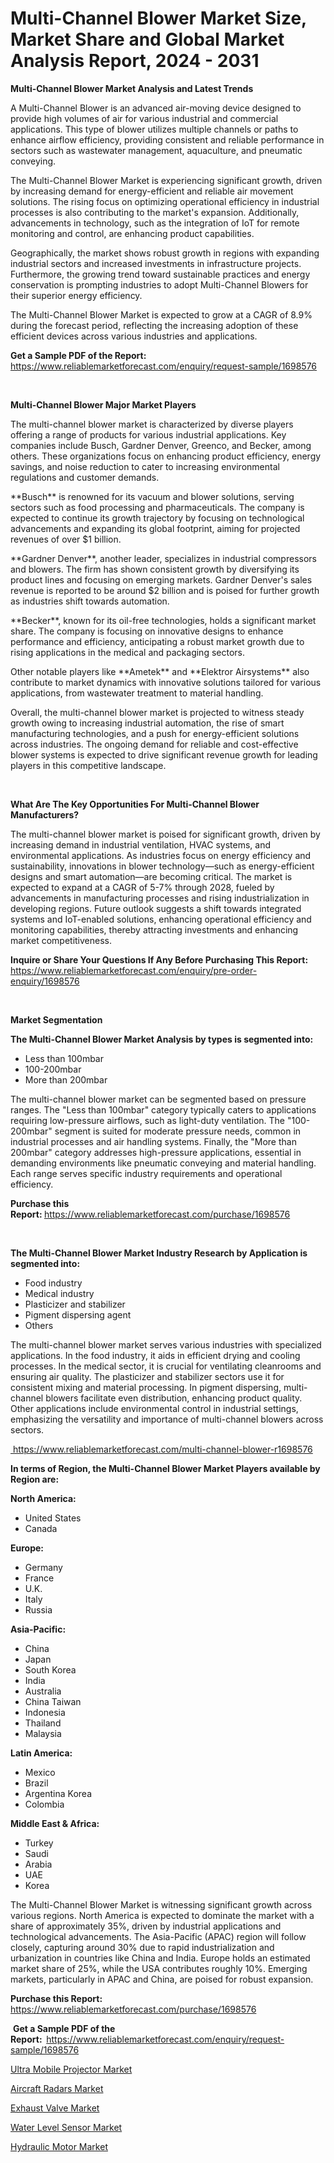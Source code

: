 <p><h1>Multi-Channel Blower Market Size, Market Share and Global Market Analysis Report, 2024 - 2031</h1></p><p><strong>Multi-Channel Blower Market Analysis and Latest Trends</strong></p>
<p><p>A Multi-Channel Blower is an advanced air-moving device designed to provide high volumes of air for various industrial and commercial applications. This type of blower utilizes multiple channels or paths to enhance airflow efficiency, providing consistent and reliable performance in sectors such as wastewater management, aquaculture, and pneumatic conveying. </p><p>The Multi-Channel Blower Market is experiencing significant growth, driven by increasing demand for energy-efficient and reliable air movement solutions. The rising focus on optimizing operational efficiency in industrial processes is also contributing to the market's expansion. Additionally, advancements in technology, such as the integration of IoT for remote monitoring and control, are enhancing product capabilities. </p><p>Geographically, the market shows robust growth in regions with expanding industrial sectors and increased investments in infrastructure projects. Furthermore, the growing trend toward sustainable practices and energy conservation is prompting industries to adopt Multi-Channel Blowers for their superior energy efficiency. </p><p>The Multi-Channel Blower Market is expected to grow at a CAGR of 8.9% during the forecast period, reflecting the increasing adoption of these efficient devices across various industries and applications.</p></p>
<p><strong>Get a Sample PDF of the Report:&nbsp;</strong> <a href="https://www.reliablemarketforecast.com/enquiry/request-sample/1698576?utm_campaign=1601&utm_medium=2&utm_source=Github&utm_content=ia&utm_term=20102024&utm_id=multi-channel-blower">https://www.reliablemarketforecast.com/enquiry/request-sample/1698576</a></p>
<p>&nbsp;</p>
<p><strong>Multi-Channel Blower Major Market Players</strong></p>
<p><p>The multi-channel blower market is characterized by diverse players offering a range of products for various industrial applications. Key companies include Busch, Gardner Denver, Greenco, and Becker, among others. These organizations focus on enhancing product efficiency, energy savings, and noise reduction to cater to increasing environmental regulations and customer demands.</p><p>**Busch** is renowned for its vacuum and blower solutions, serving sectors such as food processing and pharmaceuticals. The company is expected to continue its growth trajectory by focusing on technological advancements and expanding its global footprint, aiming for projected revenues of over $1 billion.</p><p>**Gardner Denver**, another leader, specializes in industrial compressors and blowers. The firm has shown consistent growth by diversifying its product lines and focusing on emerging markets. Gardner Denver's sales revenue is reported to be around $2 billion and is poised for further growth as industries shift towards automation.</p><p>**Becker**, known for its oil-free technologies, holds a significant market share. The company is focusing on innovative designs to enhance performance and efficiency, anticipating a robust market growth due to rising applications in the medical and packaging sectors.</p><p>Other notable players like **Ametek** and **Elektror Airsystems** also contribute to market dynamics with innovative solutions tailored for various applications, from wastewater treatment to material handling.</p><p>Overall, the multi-channel blower market is projected to witness steady growth owing to increasing industrial automation, the rise of smart manufacturing technologies, and a push for energy-efficient solutions across industries. The ongoing demand for reliable and cost-effective blower systems is expected to drive significant revenue growth for leading players in this competitive landscape.</p></p>
<p>&nbsp;</p>
<p><strong>What Are The Key Opportunities For Multi-Channel Blower Manufacturers?</strong></p>
<p><p>The multi-channel blower market is poised for significant growth, driven by increasing demand in industrial ventilation, HVAC systems, and environmental applications. As industries focus on energy efficiency and sustainability, innovations in blower technology—such as energy-efficient designs and smart automation—are becoming critical. The market is expected to expand at a CAGR of 5-7% through 2028, fueled by advancements in manufacturing processes and rising industrialization in developing regions. Future outlook suggests a shift towards integrated systems and IoT-enabled solutions, enhancing operational efficiency and monitoring capabilities, thereby attracting investments and enhancing market competitiveness.</p></p>
<p><strong>Inquire or Share Your Questions If Any Before Purchasing This Report:</strong> <a href="https://www.reliablemarketforecast.com/enquiry/pre-order-enquiry/1698576?utm_campaign=1601&utm_medium=2&utm_source=Github&utm_content=ia&utm_term=20102024&utm_id=multi-channel-blower">https://www.reliablemarketforecast.com/enquiry/pre-order-enquiry/1698576</a></p>
<p>&nbsp;</p>
<p><strong>Market Segmentation</strong></p>
<p><strong>The Multi-Channel Blower Market Analysis by types is segmented into:</strong></p>
<p><ul><li>Less than 100mbar</li><li>100-200mbar</li><li>More than 200mbar</li></ul></p>
<p><p>The multi-channel blower market can be segmented based on pressure ranges. The "Less than 100mbar" category typically caters to applications requiring low-pressure airflows, such as light-duty ventilation. The "100-200mbar" segment is suited for moderate pressure needs, common in industrial processes and air handling systems. Finally, the "More than 200mbar" category addresses high-pressure applications, essential in demanding environments like pneumatic conveying and material handling. Each range serves specific industry requirements and operational efficiency.</p></p>
<p><strong>Purchase this Report:&nbsp;</strong><a href="https://www.reliablemarketforecast.com/purchase/1698576?utm_campaign=1601&utm_medium=2&utm_source=Github&utm_content=ia&utm_term=20102024&utm_id=multi-channel-blower">https://www.reliablemarketforecast.com/purchase/1698576</a></p>
<p>&nbsp;</p>
<p><strong>The Multi-Channel Blower Market Industry Research by Application is segmented into:</strong></p>
<p><ul><li>Food industry</li><li>Medical industry</li><li>Plasticizer and stabilizer</li><li>Pigment dispersing agent</li><li>Others</li></ul></p>
<p><p>The multi-channel blower market serves various industries with specialized applications. In the food industry, it aids in efficient drying and cooling processes. In the medical sector, it is crucial for ventilating cleanrooms and ensuring air quality. The plasticizer and stabilizer sectors use it for consistent mixing and material processing. In pigment dispersing, multi-channel blowers facilitate even distribution, enhancing product quality. Other applications include environmental control in industrial settings, emphasizing the versatility and importance of multi-channel blowers across sectors.</p></p>
<p><a href="https://www.reliablemarketforecast.com/multi-channel-blower-r1698576?utm_campaign=1601&utm_medium=2&utm_source=Github&utm_content=ia&utm_term=20102024&utm_id=multi-channel-blower">&nbsp;https://www.reliablemarketforecast.com/multi-channel-blower-r1698576</a></p>
<p><strong>In terms of Region, the Multi-Channel Blower Market Players available by Region are:</strong></p>
<p>
    <p> <strong> North America: </strong>
        <ul>
            <li>United States</li>
            <li>Canada</li>
        </ul>
        </p> 
    <p> <strong> Europe: </strong>
        <ul>
            <li>Germany</li>
            <li>France</li>
            <li>U.K.</li>
            <li>Italy</li>
            <li>Russia</li>
        </ul>
        </p> 
    <p> <strong> Asia-Pacific: </strong>
        <ul>
            <li>China</li>
            <li>Japan</li>
            <li>South Korea</li>
            <li>India</li>
            <li>Australia</li>
            <li>China Taiwan</li>
            <li>Indonesia</li>
            <li>Thailand</li>
            <li>Malaysia</li>
        </ul>
        </p> 
    <p> <strong> Latin America: </strong>
        <ul>
            <li>Mexico</li>
            <li>Brazil</li>
            <li>Argentina Korea</li>
            <li>Colombia</li>
        </ul>
        </p> 
    <p> <strong> Middle East & Africa: </strong>
        <ul>
            <li>Turkey</li>
            <li>Saudi</li>
            <li>Arabia</li>
            <li>UAE</li>
            <li>Korea</li>
        </ul>
    </p>
    </p>
<p><p>The Multi-Channel Blower Market is witnessing significant growth across various regions. North America is expected to dominate the market with a share of approximately 35%, driven by industrial applications and technological advancements. The Asia-Pacific (APAC) region will follow closely, capturing around 30% due to rapid industrialization and urbanization in countries like China and India. Europe holds an estimated market share of 25%, while the USA contributes roughly 10%. Emerging markets, particularly in APAC and China, are poised for robust expansion.</p></p>
<p><strong>Purchase this Report: </strong><a href="https://www.reliablemarketforecast.com/purchase/1698576?utm_campaign=1601&utm_medium=2&utm_source=Github&utm_content=ia&utm_term=20102024&utm_id=multi-channel-blower">https://www.reliablemarketforecast.com/purchase/1698576</a></p>
<p>&nbsp;<strong>Get a Sample PDF of the Report:&nbsp;&nbsp;</strong><a href="https://www.reliablemarketforecast.com/enquiry/request-sample/1698576?utm_campaign=1601&utm_medium=2&utm_source=Github&utm_content=ia&utm_term=20102024&utm_id=multi-channel-blower">https://www.reliablemarketforecast.com/enquiry/request-sample/1698576</a></p>
<p><strong></strong></p>
<p><p><a href="https://www.linkedin.com/pulse/ultra-mobile-projector-market-growth-outlook-from-2024-2031-projecting-e4t5f?utm_campaign=1601&utm_medium=2&utm_source=Github&utm_content=ia&utm_term=20102024&utm_id=multi-channel-blower">Ultra Mobile Projector Market</a></p><p><a href="https://www.linkedin.com/pulse/global-aircraft-radars-market-product-types-applications-regional-spf9f?utm_campaign=1601&utm_medium=2&utm_source=Github&utm_content=ia&utm_term=20102024&utm_id=multi-channel-blower">Aircraft Radars Market</a></p><p><a href="https://www.linkedin.com/pulse/exhaust-valve-market-transformation-comparative-analysis-2024-2031-psspf?utm_campaign=1601&utm_medium=2&utm_source=Github&utm_content=ia&utm_term=20102024&utm_id=multi-channel-blower">Exhaust Valve Market</a></p><p><a href="https://www.linkedin.com/pulse/water-level-sensor-market-consolidation-impact-structure-2024-2031-yh98f?utm_campaign=1601&utm_medium=2&utm_source=Github&utm_content=ia&utm_term=20102024&utm_id=multi-channel-blower">Water Level Sensor Market</a></p><p><a href="https://www.linkedin.com/pulse/insights-hydraulic-motor-market-players-size-geographical-regions-xtpgf?utm_campaign=1601&utm_medium=2&utm_source=Github&utm_content=ia&utm_term=20102024&utm_id=multi-channel-blower">Hydraulic Motor Market</a></p></p>